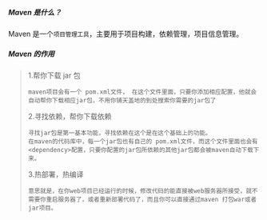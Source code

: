 ##### Maven 是什么？

Maven 是一个`项目管理工具`，主要用于项目构建，依赖管理，项目信息管理。

##### Maven 的作用

> 1.帮你下载 jar 包
>
> ```
> maven项目会有一个 pom.xml文件， 在这个文件里面，只要你添加相应配置，他就会自动帮你下载相应jar包，不用你铺天盖地的到处搜索你需要的jar包了
> ```
>
> 2.寻找依赖，帮你下载依赖
>
> ```
> 寻找jar包是第一基本功能，寻找依赖在这个是在这个基础上的功能。 
> 在maven的代码库中，每一个jar包也有自己的 pom.xml文件，而这个文件里面也会有<dependency>配置，只要你配置的jar包所依赖的其他jar包都会被maven自动下载下来。 
> ```
>
> 3.热部署，热编译
>
> ```
> 意思就是，在你web项目已经运行的时候，修改代码的能直接被web服务器所接受，就不需要你重启服务器了，或者重新部署代码了，而且你可以直接通过maven 打包war或者jar项目。
> ```
>
> 
